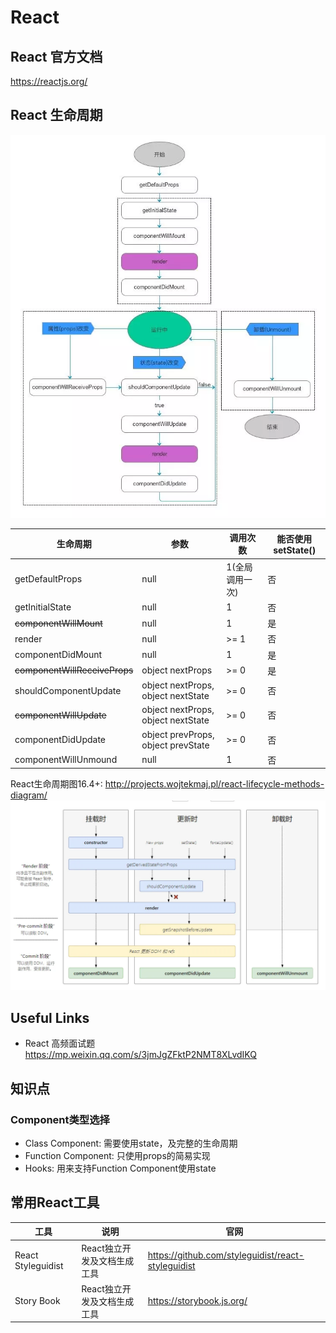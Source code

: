# React

## React 官方文档

<https://reactjs.org/>

## React 生命周期

![React生命周期图](React生命周期图.webp)

| 生命周期                  | 参数                               | 调用次数        | 能否使用setState() |
|---------------------------|------------------------------------|-----------------|-------------------|
| getDefaultProps           | null                               | 1(全局调用一次) | 否                 |
| getInitialState           | null                               | 1               | 否                 |
| ~~componentWillMount~~        | null                               | 1               | 是                 |
| render                    | null                               | >= 1            | 否                 |
| componentDidMount         | null                               | 1               | 是                 |
| ~~componentWillReceiveProps~~ | object nextProps                   | >= 0            | 是                 |
| shouldComponentUpdate     | object nextProps, object nextState | >= 0            | 否                 |
| ~~componentWillUpdate~~       | object nextProps, object nextState | >= 0            | 否                 |
| componentDidUpdate        | object prevProps, object prevState | >= 0            | 否                 |
| componentWillUnmound      | null                               | 1               | 否                 |

React生命周期图16.4+: <http://projects.wojtekmaj.pl/react-lifecycle-methods-diagram/>
![React生命周期图16.4+](React生命周期图16.4+.webp)

## Useful Links

- React 高频面试题 <https://mp.weixin.qq.com/s/3jmJgZFktP2NMT8XLvdIKQ>

## 知识点

### Component类型选择

- Class Component: 需要使用state，及完整的生命周期
- Function Component: 只使用props的简易实现
- Hooks: 用来支持Function Component使用state

## 常用React工具

| 工具               | 说明                        | 官网                                               |
|--------------------|---------------------------|----------------------------------------------------|
| React Styleguidist | React独立开发及文档生成工具 | https://github.com/styleguidist/react-styleguidist |
| Story Book         | React独立开发及文档生成工具 | https://storybook.js.org/                          |